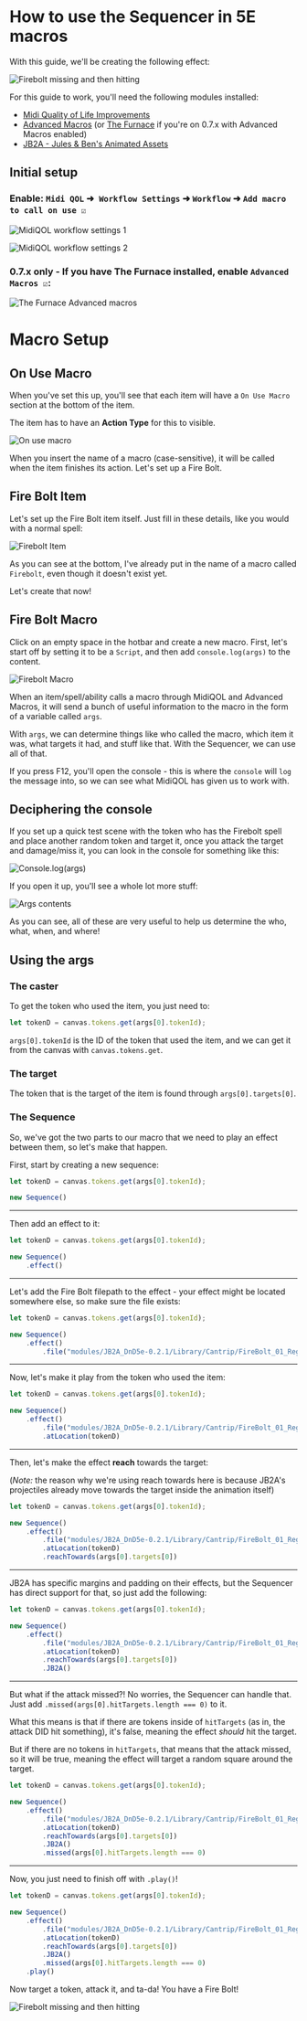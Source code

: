 # How to use the Sequencer in 5E macros

With this guide, we'll be creating the following effect:

![Firebolt missing and then hitting](images/firebolt.gif)

For this guide to work, you'll need the following modules installed:
* [Midi Quality of Life Improvements](https://foundryvtt.com/packages/midi-qol/)
* [Advanced Macros](https://foundryvtt.com/packages/advanced-macros) (or [The Furnace](https://foundryvtt.com/packages/furnace) if you're on 0.7.x with Advanced Macros enabled)
* [JB2A - Jules & Ben's Animated Assets](https://foundryvtt.com/packages/JB2A_DnD5e)

## Initial setup

### Enable: `Midi QOL` ➜` Workflow Settings` ➜ `Workflow` ➜ `Add macro to call on use ☑️`️
   
![MidiQOL workflow settings 1](images/img.png)

![MidiQOL workflow settings 2](images/img_1.png)

### 0.7.x only - If you have The Furnace installed, enable `Advanced Macros ☑️`:

![The Furnace Advanced macros](images/img_2.png)


# Macro Setup

## On Use Macro

When you've set this up, you'll see that each item will have a `On Use Macro` section at the bottom of the item.

The item has to have an **Action Type** for this to visible.

![On use macro](images/img_3.png)

When you insert the name of a macro (case-sensitive), it will be called when the item finishes its action. Let's set up a Fire Bolt.

## Fire Bolt Item

Let's set up the Fire Bolt item itself. Just fill in these details, like you would with a normal spell:

![Firebolt Item](images/img_4.png)

As you can see at the bottom, I've already put in the name of a macro called `Firebolt`, even though it doesn't exist yet.

Let's create that now!

## Fire Bolt Macro

Click on an empty space in the hotbar and create a new macro. First, let's start off by setting it to be a `Script`, and then add `console.log(args)` to the content.

![Firebolt Macro](images/img_5.png)

When an item/spell/ability calls a macro through MidiQOL and Advanced Macros, it will send a bunch of useful information to the macro in the form of a variable called `args`.

With `args`, we can determine things like who called the macro, which item it was, what targets it had, and stuff like that. With the Sequencer, we can use all of that.

If you press F12, you'll open the console - this is where the `console` will `log` the message into, so we can see what MidiQOL has given us to work with.

## Deciphering the console

If you set up a quick test scene with the token who has the Firebolt spell and place another random token and target it, once you attack the target and damage/miss it, you can look in the console for something like this:

![Console.log(args)](images/img_6.png)

If you open it up, you'll see a whole lot more stuff:

![Args contents](images/img_7.png)

As you can see, all of these are very useful to help us determine the who, what, when, and where!

## Using the args

### The caster

To get the token who used the item, you just need to:

```js
let tokenD = canvas.tokens.get(args[0].tokenId);
```

`args[0].tokenId` is the ID of the token that used the item, and we can get it from the canvas with `canvas.tokens.get`.

### The target

The token that is the target of the item is found through `args[0].targets[0]`.

### The Sequence

So, we've got the two parts to our macro that we need to play an effect between them, so let's make that happen.

First, start by creating a new sequence:

```js
let tokenD = canvas.tokens.get(args[0].tokenId);

new Sequence()
```

<hr/>

Then add an effect to it:

```js
let tokenD = canvas.tokens.get(args[0].tokenId);

new Sequence()
    .effect()
```

<hr/>

Let's add the Fire Bolt filepath to the effect - your effect might be located somewhere else, so make sure the file exists:

```js
let tokenD = canvas.tokens.get(args[0].tokenId);

new Sequence()
    .effect()
        .file("modules/JB2A_DnD5e-0.2.1/Library/Cantrip/FireBolt_01_Regular_Orange_30ft_1600x400.webm")
```

<hr/>

Now, let's make it play from the token who used the item:

```js
let tokenD = canvas.tokens.get(args[0].tokenId);

new Sequence()
    .effect()
        .file("modules/JB2A_DnD5e-0.2.1/Library/Cantrip/FireBolt_01_Regular_Orange_30ft_1600x400.webm")
        .atLocation(tokenD)
```

<hr/>

Then, let's make the effect **reach** towards the target:

(*Note:* the reason why we're using reach towards here is because JB2A's projectiles already move towards the target inside the animation itself)

```js
let tokenD = canvas.tokens.get(args[0].tokenId);

new Sequence()
    .effect()
        .file("modules/JB2A_DnD5e-0.2.1/Library/Cantrip/FireBolt_01_Regular_Orange_30ft_1600x400.webm")
        .atLocation(tokenD)
        .reachTowards(args[0].targets[0])
```

<hr/>

JB2A has specific margins and padding on their effects, but the Sequencer has direct support for that, so just add the following:

```js
let tokenD = canvas.tokens.get(args[0].tokenId);

new Sequence()
    .effect()
        .file("modules/JB2A_DnD5e-0.2.1/Library/Cantrip/FireBolt_01_Regular_Orange_30ft_1600x400.webm")
        .atLocation(tokenD)
        .reachTowards(args[0].targets[0])
        .JB2A()
```

<hr/>

But what if the attack missed?! No worries, the Sequencer can handle that. Just add `.missed(args[0].hitTargets.length === 0)` to it.

What this means is that if there are tokens inside of `hitTargets` (as in, the attack DID hit something), it's false, meaning the effect *should* hit the target.

But if there are no tokens in `hitTargets`, that means that the attack missed, so it will be true, meaning the effect will target a random square around the target.

```js
let tokenD = canvas.tokens.get(args[0].tokenId);

new Sequence()
    .effect()
        .file("modules/JB2A_DnD5e-0.2.1/Library/Cantrip/FireBolt_01_Regular_Orange_30ft_1600x400.webm")
        .atLocation(tokenD)
        .reachTowards(args[0].targets[0])
        .JB2A()
        .missed(args[0].hitTargets.length === 0)
```

<hr/>

Now, you just need to finish off with `.play()`!

```js
let tokenD = canvas.tokens.get(args[0].tokenId);

new Sequence()
    .effect()
        .file("modules/JB2A_DnD5e-0.2.1/Library/Cantrip/FireBolt_01_Regular_Orange_30ft_1600x400.webm")
        .atLocation(tokenD)
        .reachTowards(args[0].targets[0])
        .JB2A()
        .missed(args[0].hitTargets.length === 0)
    .play()
```

Now target a token, attack it, and ta-da! You have a Fire Bolt!

![Firebolt missing and then hitting](images/firebolt.gif)
